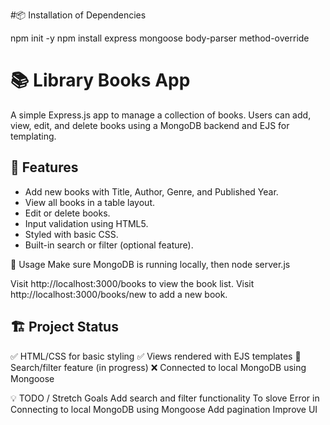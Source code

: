 


#📦 Installation of Dependencies

npm init -y
npm install express mongoose body-parser method-override

# 📚 Library Books App

A simple Express.js app to manage a collection of books. Users can add, view, edit, and delete books using a MongoDB backend and EJS for templating.


## 🚀 Features

- Add new books with Title, Author, Genre, and Published Year.
- View all books in a table layout.
- Edit or delete books.
- Input validation using HTML5.
- Styled with basic CSS.
- Built-in search or filter (optional feature).


🧪 Usage
Make sure MongoDB is running locally, then
node server.js

Visit http://localhost:3000/books to view the book list.
Visit http://localhost:3000/books/new to add a new book.

## 🏗️ Project Status

✅ HTML/CSS for basic styling 
✅ Views rendered with EJS templates 
🚧 Search/filter feature (in progress)
❌ Connected to local MongoDB using Mongoose 


💡 TODO / Stretch Goals
Add search and filter functionality
To slove Error in Connecting to local MongoDB using Mongoose
Add pagination
Improve UI 
